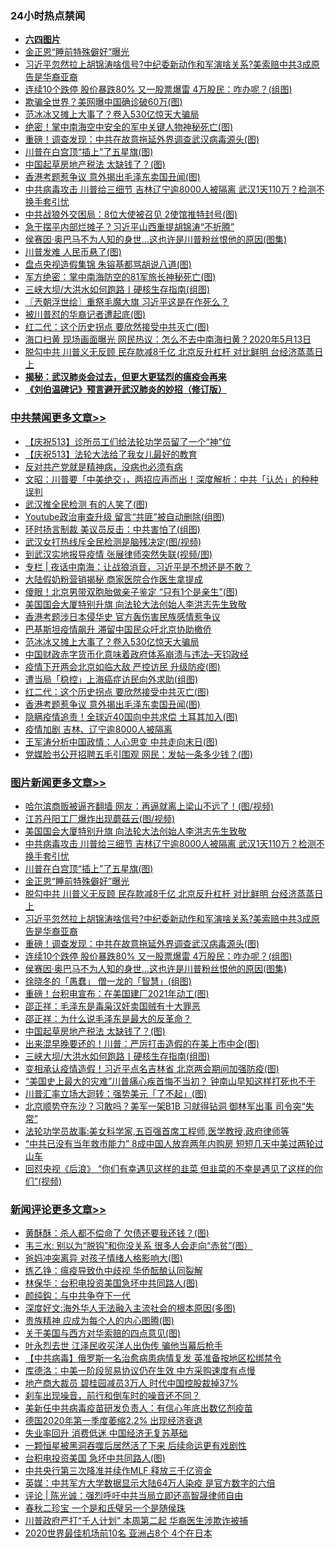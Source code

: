 <div class="catlist">
<h3>24小时热点禁闻</h3>
<ul>
<li><b><a href="64photo" target="_blank">六四图片</a></b></li>
<li><a href="https://github.com/fqnews/bnews/blob/master/topimagenews/20200515/1329125.md">金正恩“睡前特殊僻好”曝光</a></li>
<li><a href="https://github.com/fqnews/bnews/blob/master/topimagenews/20200515/1329091.md">习近平忽然拉上胡锦涛啥信号?中纪委新动作和军演啥关系?美索赔中共3成原告是华裔亚裔</a></li>
<li><a href="https://github.com/fqnews/bnews/blob/master/topimagenews/20200515/1329055.md">连续10个跌停 股价暴跌80% 又一股票爆雷 4万股民：咋办呢？(组图)</a></li>
<li><a href="https://github.com/fqnews/bnews/blob/master/cbnews/20200515/1329011.md">欺骗全世界？美网曝中国确诊破60万(图)</a></li>
<li><a href="https://github.com/fqnews/bnews/blob/master/cbnews/20200515/1329180.md">范冰冰又摊上大事了？卷入530亿惊天大骗局</a></li>
<li><a href="https://github.com/fqnews/bnews/blob/master/cbnews/20200515/1328890.md">绝密！掌中南海空中安全的军中关键人物神秘死亡(图)</a></li>
<li><a href="https://github.com/fqnews/bnews/blob/master/topimagenews/20200515/1329085.md">重磅！调查发现：中共在故意拖延外界调查武汉病毒源头(图)</a></li>
<li><a href="https://github.com/fqnews/bnews/blob/master/topimagenews/20200515/1329142.md">川普在白宫顶“插上”了五星旗(图)</a></li>
<li><a href="https://github.com/fqnews/bnews/blob/master/topimagenews/20200515/1328920.md">中国起草房地产税法 太缺钱了？(图)</a></li>
<li><a href="https://github.com/fqnews/bnews/blob/master/cbnews/20200515/1329080.md">香港考题惹争议 意外揭出毛泽东卖国丑闻(图)</a></li>
<li><a href="https://github.com/fqnews/bnews/blob/master/topimagenews/20200515/1329158.md">中共病毒攻击 川普给三细节 吉林辽宁逾8000人被隔离 武汉1天110万？检测不换手套引忧</a></li>
<li><a href="https://github.com/fqnews/bnews/blob/master/cbnews/20200515/1328931.md">中共战狼外交困局：8位大使被召见 2使馆推特封号(图)</a></li>
<li><a href="https://github.com/fqnews/bnews/blob/master/comments/20200515/1328938.md">急于摆平内部烂摊子？习近平山西重提胡锦涛“不折腾”</a></li>
<li><a href="https://github.com/fqnews/bnews/blob/master/topimagenews/20200515/1329033.md">侯赛因·奥巴马不为人知的身世…这也许是川普粉丝恨他的原因(图集)</a></li>
<li><a href="https://github.com/fqnews/bnews/blob/master/finance/20200515/1328932.md">川普发难 人民币悬了(图)</a></li>
<li><a href="https://github.com/fqnews/bnews/blob/master/cbnews/20200515/1328973.md">盘点央视造假集锦 朱镕基都骂胡说八道(图)</a></li>
<li><a href="https://github.com/fqnews/bnews/blob/master/cbnews/20200515/1328990.md">军方绝密：掌中南海防空的81军旅长神秘死亡(图)</a></li>
<li><a href="https://github.com/fqnews/bnews/blob/master/topimagenews/20200515/1328905.md">三峡大坝/大洪水如何跑路丨硬核生存指南(组图)</a></li>
<li><a href="https://github.com/fqnews/bnews/blob/master/ssgc/20200516/1329328.md">〖兲朝浮世绘〗重祭毛魔大旗 习近平这是在作死么？</a></li>
<li><a href="https://github.com/fqnews/bnews/blob/master/cnnews/20200515/1329019.md">被川普怼的华裔记者遭起底(图)</a></li>
<li><a href="https://github.com/fqnews/bnews/blob/master/cbnews/20200515/1329081.md">红二代：这个历史拐点 要欣然接受中共灭亡(图)</a></li>
<li><a href="https://github.com/fqnews/bnews/blob/master/comments/20200515/1329017.md">海口扫黄 现场画面曝光 网民热议：怎么不去中南海扫黄？2020年5月13日</a></li>
<li><a href="https://github.com/fqnews/bnews/blob/master/topimagenews/20200515/1329107.md">脱勾中共 川普义无反顾 民存款减8千亿 北京反升杠杆 对比鲜明 台经济蒸蒸日上</a></li>
<li><b><a href="https://github.com/fqnews/bnews/blob/master/comments/20200211/1275071.md" target="_blank">揭秘：武汉肺炎会过去，但更大更猛烈的瘟疫会再来</a></b></li>
<li><b><a href="https://github.com/fqnews/bnews/blob/master/comments/20200207/1272816.md" target="_blank">《刘伯温碑记》预言避开武汉肺炎的妙招（修订版）</a></b></li>
</ul>
</div>

<div class="catlist">
<h3><a href="https://github.com/fqnews/bnews/blob/master/cbnews/" target="_blank">中共禁闻</a><span><a href="https://github.com/fqnews/bnews/blob/master/cbnews/" target="_blank" rel="nofollow">更多文章>></a></span></h3>
<ul>
<li><a href="https://github.com/fqnews/bnews/blob/master/cbnews/20200516/1329217.md" target="_blank">【庆祝513】诊所员工们给法轮功学员留了一个“神”位</a></li>
<li><a href="https://github.com/fqnews/bnews/blob/master/cbnews/20200516/1329218.md" target="_blank">【庆祝513】法轮大法给了我女儿最好的教育</a></li>
<li><a href="https://github.com/fqnews/bnews/blob/master/cbnews/20200516/1329245.md" target="_blank">反对共产党就是精神病，没病也必须有病</a></li>
<li><a href="https://github.com/fqnews/bnews/blob/master/cbnews/20200516/1329353.md" target="_blank">文昭：川普要「中美绝交」，两招应声而出！深度解析：中共「认怂」的种种误判</a></li>
<li><a href="https://github.com/fqnews/bnews/blob/master/cbnews/20200516/1329340.md" target="_blank">武汉推全民检测 有的人笑了(图)</a></li>
<li><a href="https://github.com/fqnews/bnews/blob/master/cbnews/20200516/1329335.md" target="_blank">Youtube政治审查升级 留言“共匪”被自动删除(组图)</a></li>
<li><a href="https://github.com/fqnews/bnews/blob/master/cbnews/20200516/1329323.md" target="_blank">环时扬言制裁 美议员反击：中共害怕了(组图)</a></li>
<li><a href="https://github.com/fqnews/bnews/blob/master/cbnews/20200516/1329322.md" target="_blank">武汉女打热线斥全民检测是脑残决定(图/视频)</a></li>
<li><a href="https://github.com/fqnews/bnews/blob/master/cbnews/20200516/1329321.md" target="_blank">到武汉实地报导疫情 张展律师突然失联(视频/图)</a></li>
<li><a href="https://github.com/fqnews/bnews/blob/master/cbnews/20200516/1329311.md" target="_blank">专栏 | 夜话中南海：让战狼消音，习近平是不想还是不敢？</a></li>
<li><a href="https://github.com/fqnews/bnews/blob/master/cbnews/20200516/1329284.md" target="_blank">大陆假奶粉营销揭秘 商家医院合作医生拿提成</a></li>
<li><a href="https://github.com/fqnews/bnews/blob/master/cbnews/20200516/1329279.md" target="_blank">傻眼！北京男带双胞胎做亲子鉴定 “只有1个是亲生”(图)</a></li>
<li><a href="https://github.com/fqnews/bnews/blob/master/comments/20200516/1329276.md" target="_blank">美国国会大厦特别升旗 向法轮大法创始人李洪志先生致敬</a></li>
<li><a href="https://github.com/fqnews/bnews/blob/master/cbnews/20200515/1329256.md" target="_blank">香港考题涉日本侵华史 官方轰伤害民族感情惹争议</a></li>
<li><a href="https://github.com/fqnews/bnews/blob/master/cbnews/20200515/1329248.md" target="_blank">巴基斯坦疫情飙升 滞留中国民众吁北京协助撤侨</a></li>
<li><a href="https://github.com/fqnews/bnews/blob/master/cbnews/20200515/1329180.md" target="_blank">范冰冰又摊上大事了？卷入530亿惊天大骗局</a></li>
<li><a href="https://github.com/fqnews/bnews/blob/master/cbnews/20200515/1329138.md" target="_blank">中国财政赤字货币化意味着政府体系崩溃与违法&#8211;天钧政经</a></li>
<li><a href="https://github.com/fqnews/bnews/blob/master/cbnews/20200515/1329108.md" target="_blank">疫情下开两会北京如临大敌 严控访民 升级防疫(图)</a></li>
<li><a href="https://github.com/fqnews/bnews/blob/master/cbnews/20200515/1329087.md" target="_blank">遭当局「稳控」上海癌症访民向外求助(组图)</a></li>
<li><a href="https://github.com/fqnews/bnews/blob/master/cbnews/20200515/1329081.md" target="_blank">红二代：这个历史拐点 要欣然接受中共灭亡(图)</a></li>
<li><a href="https://github.com/fqnews/bnews/blob/master/cbnews/20200515/1329080.md" target="_blank">香港考题惹争议 意外揭出毛泽东卖国丑闻(图)</a></li>
<li><a href="https://github.com/fqnews/bnews/blob/master/cbnews/20200515/1329072.md" target="_blank">隐瞒疫情追责！全球近40国向中共求偿 土耳其加入(图)</a></li>
<li><a href="https://github.com/fqnews/bnews/blob/master/cbnews/20200515/1329071.md" target="_blank">疫情加剧 吉林、辽宁逾8000人被隔离</a></li>
<li><a href="https://github.com/fqnews/bnews/blob/master/cbnews/20200515/1329067.md" target="_blank">王军涛分析中国政情：人心思变 中共走向末日(图)</a></li>
<li><a href="https://github.com/fqnews/bnews/blob/master/cbnews/20200515/1329066.md" target="_blank">党媒脸书公开招聘五毛引围观 网民：发帖一条多少钱？(图)</a></li>

</ul>
</div>
<div class="catlist">
<h3><a href="https://github.com/fqnews/bnews/blob/master/topimagenews/" target="_blank">图片新闻</a><span><a href="https://github.com/fqnews/bnews/blob/master/topimagenews/" target="_blank" rel="nofollow">更多文章>></a></span></h3>
<ul>
<li><a href="https://github.com/fqnews/bnews/blob/master/topimagenews/20200516/1329443.md" target="_blank">哈尔滨商贩被逼齐翻墙 网友：再逼就离上梁山不远了！(图/视频)</a></li>
<li><a href="https://github.com/fqnews/bnews/blob/master/topimagenews/20200516/1329421.md" target="_blank">江苏丹阳工厂爆炸出现蘑菇云(图/视频)</a></li>
<li><a href="https://github.com/fqnews/bnews/blob/master/comments/20200516/1329276.md" target="_blank">美国国会大厦特别升旗 向法轮大法创始人李洪志先生致敬</a></li>
<li><a href="https://github.com/fqnews/bnews/blob/master/topimagenews/20200515/1329158.md" target="_blank">中共病毒攻击 川普给三细节 吉林辽宁逾8000人被隔离 武汉1天110万？检测不换手套引忧</a></li>
<li><a href="https://github.com/fqnews/bnews/blob/master/topimagenews/20200515/1329142.md" target="_blank">川普在白宫顶“插上”了五星旗(图)</a></li>
<li><a href="https://github.com/fqnews/bnews/blob/master/topimagenews/20200515/1329125.md" target="_blank">金正恩“睡前特殊僻好”曝光</a></li>
<li><a href="https://github.com/fqnews/bnews/blob/master/topimagenews/20200515/1329107.md" target="_blank">脱勾中共 川普义无反顾 民存款减8千亿 北京反升杠杆 对比鲜明 台经济蒸蒸日上</a></li>
<li><a href="https://github.com/fqnews/bnews/blob/master/topimagenews/20200515/1329091.md" target="_blank">习近平忽然拉上胡锦涛啥信号?中纪委新动作和军演啥关系?美索赔中共3成原告是华裔亚裔</a></li>
<li><a href="https://github.com/fqnews/bnews/blob/master/topimagenews/20200515/1329085.md" target="_blank">重磅！调查发现：中共在故意拖延外界调查武汉病毒源头(图)</a></li>
<li><a href="https://github.com/fqnews/bnews/blob/master/topimagenews/20200515/1329055.md" target="_blank">连续10个跌停 股价暴跌80% 又一股票爆雷 4万股民：咋办呢？(组图)</a></li>
<li><a href="https://github.com/fqnews/bnews/blob/master/topimagenews/20200515/1329033.md" target="_blank">侯赛因·奥巴马不为人知的身世…这也许是川普粉丝恨他的原因(图集)</a></li>
<li><a href="https://github.com/fqnews/bnews/blob/master/topimagenews/20200515/1329028.md" target="_blank">徐晓冬的「愚蠢」 僧一龙的「智慧」(组图)</a></li>
<li><a href="https://github.com/fqnews/bnews/blob/master/topimagenews/20200515/1329007.md" target="_blank">重磅！台积电宣布：在美国建厂2021年动工(图)</a></li>
<li><a href="https://github.com/fqnews/bnews/blob/master/comments/20200515/205308.md" target="_blank">邵正祥：毛泽东是毒枭汉奸卖国贼有十大罪恶</a></li>
<li><a href="https://github.com/fqnews/bnews/blob/master/comments/20200515/1286256.md" target="_blank">邵正祥：为什么说毛泽东是最大的反革命？</a></li>
<li><a href="https://github.com/fqnews/bnews/blob/master/topimagenews/20200515/1328920.md" target="_blank">中国起草房地产税法 太缺钱了？(图)</a></li>
<li><a href="https://github.com/fqnews/bnews/blob/master/topimagenews/20200515/1328906.md" target="_blank">出来混早晚要还的！川普：严厉打击造假的在美上市中企(图)</a></li>
<li><a href="https://github.com/fqnews/bnews/blob/master/topimagenews/20200515/1328905.md" target="_blank">三峡大坝/大洪水如何跑路丨硬核生存指南(组图)</a></li>
<li><a href="https://github.com/fqnews/bnews/blob/master/topimagenews/20200515/1328904.md" target="_blank">变相承认疫情造假！习近平点名吉林省 北京两会期间加强防疫(图)</a></li>
<li><a href="https://github.com/fqnews/bnews/blob/master/topimagenews/20200514/1328663.md" target="_blank">&#8220;美国史上最大的灾难”川普痛心疾首悔不当初？ 钟南山早知这样打死也不干</a></li>
<li><a href="https://github.com/fqnews/bnews/blob/master/topimagenews/20200514/1328643.md" target="_blank">川普汇率立场大迴转：强势美元「了不起」(图)</a></li>
<li><a href="https://github.com/fqnews/bnews/blob/master/topimagenews/20200514/1328591.md" target="_blank">北京顺势夺东沙？习敢吗？美军一架B1B 习就得钻洞 御林军出事 司令突“失常”</a></li>
<li><a href="https://github.com/fqnews/bnews/blob/master/comments/20200514/1328547.md" target="_blank">法轮功学员故事:美女科学家,五百强首席工程师,医学教授,政府律师等</a></li>
<li><a href="https://github.com/fqnews/bnews/blob/master/topimagenews/20200514/1328502.md" target="_blank">“中共已没有当年救市能力” 8成中国人放弃两年内购房 短短几天中美过两轮过山车</a></li>
<li><a href="https://github.com/fqnews/bnews/blob/master/topimagenews/20200514/1328469.md" target="_blank">回怼央视《后浪》 &#8220;你们有幸遇见这样的韭菜 但韭菜的不幸是遇见了这样的你们&#8221;(视频)</a></li>

</ul>
</div>
<div class="catlist">
<h3><a href="https://github.com/fqnews/bnews/blob/master/comments/" target="_blank">新闻评论</a><span><a href="https://github.com/fqnews/bnews/blob/master/comments/" target="_blank" rel="nofollow">更多文章>></a></span></h3>
<ul>
<li><a href="https://github.com/fqnews/bnews/blob/master/comments/20200516/1329458.md" target="_blank">黄酥酥：杀人都不偿命了 欠债还要我还钱？(图)</a></li>
<li><a href="https://github.com/fqnews/bnews/blob/master/comments/20200516/1329457.md" target="_blank">韦三水: 别以为“脱钩”和你没关系 很多人会走向“赤贫”(图）</a></li>
<li><a href="https://github.com/fqnews/bnews/blob/master/comments/20200516/1329455.md" target="_blank">爸妈冲突离异 对孩子情绪人格影响大(图)</a></li>
<li><a href="https://github.com/fqnews/bnews/blob/master/comments/20200516/1329451.md" target="_blank">练乙铮：瘟疫导致仇中歧视 华侨酝酿认同裂解</a></li>
<li><a href="https://github.com/fqnews/bnews/blob/master/comments/20200516/1329450.md" target="_blank">林保华：台积电投资美国急坏中共同路人(图)</a></li>
<li><a href="https://github.com/fqnews/bnews/blob/master/comments/20200516/1329436.md" target="_blank">颜纯鈎：与中共争夺下一代</a></li>
<li><a href="https://github.com/fqnews/bnews/blob/master/comments/20200516/1329435.md" target="_blank">深度好文:海外华人无法融入主流社会的根本原因(多图)</a></li>
<li><a href="https://github.com/fqnews/bnews/blob/master/comments/20200516/1329434.md" target="_blank">贵族精神 应成为每个人的内心图腾(图)</a></li>
<li><a href="https://github.com/fqnews/bnews/blob/master/comments/20200516/1329431.md" target="_blank">关于美国与西方对华索赔的四点意见(图)</a></li>
<li><a href="https://github.com/fqnews/bnews/blob/master/comments/20200516/1329425.md" target="_blank">叶永烈去世 江泽民收买洋人出伪传 骗他当幕后枪手</a></li>
<li><a href="https://github.com/fqnews/bnews/blob/master/comments/20200516/1329414.md" target="_blank">【中共病毒】俄罗斯一名治愈病患病情复发  英准备按地区松绑禁令</a></li>
<li><a href="https://github.com/fqnews/bnews/blob/master/comments/20200516/1329412.md" target="_blank">库德洛：中美一阶段贸易协议仍在生效 中方采购速度有点慢</a></li>
<li><a href="https://github.com/fqnews/bnews/blob/master/comments/20200516/1329411.md" target="_blank">地产商大裁员 碧桂园减员3万人 时代中国控股裁掉37%</a></li>
<li><a href="https://github.com/fqnews/bnews/blob/master/comments/20200516/1329410.md" target="_blank">刹车出现噪音，前行和倒车时的噪音还不同？</a></li>
<li><a href="https://github.com/fqnews/bnews/blob/master/comments/20200516/1329401.md" target="_blank">美新任中共病毒疫苗研发负责人：有信心年底出数亿剂疫苗</a></li>
<li><a href="https://github.com/fqnews/bnews/blob/master/comments/20200516/1329396.md" target="_blank">德国2020年第一季度萎缩2.2%  出现经济衰退</a></li>
<li><a href="https://github.com/fqnews/bnews/blob/master/comments/20200516/1329391.md" target="_blank">失业率回升 消费低迷 中国经济无复苏基础</a></li>
<li><a href="https://github.com/fqnews/bnews/blob/master/comments/20200516/1329390.md" target="_blank">一颗恒星被黑洞吞噬后居然活了下来 后续命运更有戏剧性</a></li>
<li><a href="https://github.com/fqnews/bnews/blob/master/comments/20200516/1329378.md" target="_blank">台积电投资美国 急坏中共同路人(图)</a></li>
<li><a href="https://github.com/fqnews/bnews/blob/master/comments/20200516/1329373.md" target="_blank">中共央行第三次降准并续作MLF 释放三千亿资金</a></li>
<li><a href="https://github.com/fqnews/bnews/blob/master/comments/20200516/1329359.md" target="_blank">英媒：中共军方大学数据显示大陆64万人染疫 是官方数字的六倍</a></li>
<li><a href="https://github.com/fqnews/bnews/blob/master/comments/20200516/1329352.md" target="_blank">评论 | 陈光诚：强烈呼吁中共当局立即还高智晟律师自由</a></li>
<li><a href="https://github.com/fqnews/bnews/blob/master/comments/20200516/1329334.md" target="_blank">春秋二珍宝 一个是和氏璧另一个是随侯珠</a></li>
<li><a href="https://github.com/fqnews/bnews/blob/master/comments/20200516/1329305.md" target="_blank">川普政府严打“千人计划” 本周第二起 华裔医生涉欺诈被捕</a></li>
<li><a href="https://github.com/fqnews/bnews/blob/master/comments/20200516/1329304.md" target="_blank">2020世界最佳机场前10名 亚洲占8个 4个在日本</a></li>

</ul>
</div>